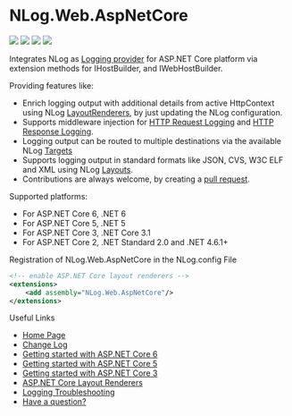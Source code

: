 # NLog.Web.AspNetCore

[![](https://sonarcloud.io/api/project_badges/measure?project=nlog.web&branch=master&metric=reliability_rating)](https://sonarcloud.io/dashboard/?id=nlog.web&branch=master) 
[![](https://sonarcloud.io/api/project_badges/measure?project=nlog.web&branch=master&metric=sqale_rating)](https://sonarcloud.io/dashboard/?id=nlog.web&branch=master) 
[![](https://sonarcloud.io/api/project_badges/measure?project=nlog.web&branch=master&metric=bugs)](https://sonarcloud.io/dashboard/?id=nlog.web&branch=master) 
[![](https://sonarcloud.io/api/project_badges/measure?project=nlog.web&branch=master&metric=vulnerabilities)](https://sonarcloud.io/dashboard/?id=nlog.web&branch=master) 

Integrates NLog as [Logging provider](https://learn.microsoft.com/en-us/dotnet/core/extensions/logging-providers) for ASP.NET Core platform via extension methods for IHostBuilder, and IWebHostBuilder.

Providing features like:

- Enrich logging output with additional details from active HttpContext using NLog [LayoutRenderers](https://nlog-project.org/config/?tab=layout-renderers&search=package:nlog.web.aspnetcore), by just updating the NLog configuration.
- Supports middleware injection for [HTTP Request Logging](https://github.com/NLog/NLog.Web/wiki/HTTP-Request-Logging) and [HTTP Response Logging](https://github.com/NLog/NLog.Web/wiki/HTTP-Response-Body-Capture).
- Logging output can be routed to multiple destinations via the available NLog [Targets](https://nlog-project.org/config/?tab=targets)
- Supports logging output in standard formats like JSON, CVS, W3C ELF and XML using NLog [Layouts](https://nlog-project.org/config/?tab=layouts).
- Contributions are always welcome, by creating a [pull request](https://github.com/NLog/NLog.Web/pulls).

Supported platforms:

- For ASP.NET Core 6, .NET 6
- For ASP.NET Core 5, .NET 5
- For ASP.NET Core 3, .NET Core 3.1
- For ASP.NET Core 2, .NET Standard 2.0 and .NET 4.6.1+

Registration of NLog.Web.AspNetCore in the NLog.config File

```xml
<!-- enable ASP.NET Core layout renderers -->
<extensions>
    <add assembly="NLog.Web.AspNetCore"/>
</extensions>
```

Useful Links

- [Home Page](https://nlog-project.org/)
- [Change Log](https://github.com/NLog/NLog.Web/releases)
- [Getting started with ASP.NET Core 6](https://github.com/NLog/NLog/wiki/Getting-started-with-ASP.NET-Core-6)
- [Getting started with ASP.NET Core 5](https://github.com/NLog/NLog/wiki/Getting-started-with-ASP.NET-Core-5)
- [Getting started with ASP.NET Core 3](https://github.com/NLog/NLog/wiki/Getting-started-with-ASP.NET-Core-3)
- [ASP.NET Core Layout Renderers](https://nlog-project.org/config/?tab=layout-renderers&search=package:nlog.web.aspnetcore)
- [Logging Troubleshooting](https://github.com/NLog/NLog/wiki/Logging-troubleshooting)
- [Have a question?](https://stackoverflow.com/questions/tagged/nlog)
